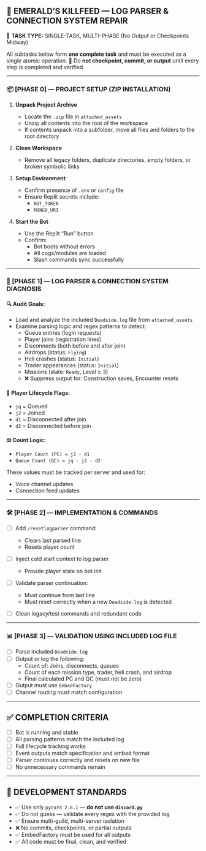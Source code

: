 ## 📄 EMERALD’S KILLFEED — LOG PARSER & CONNECTION SYSTEM REPAIR

🧩 **TASK TYPE:** SINGLE-TASK, MULTI-PHASE (No Output or Checkpoints Midway)

All subtasks below form **one complete task** and must be executed as a single atomic operation.
🚫 Do **not checkpoint, commit, or output** until every step is completed and verified.

---

### 📦 [PHASE 0] — PROJECT SETUP (ZIP INSTALLATION)

1. **Unpack Project Archive**
   - Locate the `.zip` file in `attached_assets`
   - Unzip all contents into the root of the workspace
   - If contents unpack into a subfolder, move all files and folders to the root directory

2. **Clean Workspace**
   - Remove all legacy folders, duplicate directories, empty folders, or broken symbolic links

3. **Setup Environment**
   - Confirm presence of `.env` or `config` file
   - Ensure Replit secrets include:
     - `BOT_TOKEN`
     - `MONGO_URI`

4. **Start the Bot**
   - Use the Replit “Run” button
   - Confirm:
     - Bot boots without errors
     - All cogs/modules are loaded
     - Slash commands sync successfully

---

### 🧠 [PHASE 1] — LOG PARSER & CONNECTION SYSTEM DIAGNOSIS

#### 🔍 Audit Goals:

- Load and analyze the included `Deadside.log` file from `attached_assets`
- Examine parsing logic and regex patterns to detect:
  - Queue entries (login requests)
  - Player joins (registration lines)
  - Disconnects (both before and after join)
  - Airdrops (status: `Flying`)
  - Heli crashes (status: `Initial`)
  - Trader appearances (status: `Initial`)
  - Missions (state: `Ready`, Level ≥ 3)
  - ❌ Suppress output for: Construction saves, Encounter resets

#### 🧠 Player Lifecycle Flags:

- `jq` = Queued
- `j2` = Joined
- `d1` = Disconnected after join
- `d2` = Disconnected before join

#### ⚖️ Count Logic:
- `Player Count (PC) = j2 - d1`
- `Queue Count (QC) = jq - j2 - d2`

These values must be tracked per server and used for:
- Voice channel updates
- Connection feed updates

---

### 🛠 [PHASE 2] — IMPLEMENTATION & COMMANDS

- [ ] Add `/resetlogparser` command:
  - Clears last parsed line
  - Resets player count

- [ ] Inject cold start context to log parser
  - Provide player state on bot init

- [ ] Validate parser continuation:
  - Must continue from last line
  - Must reset correctly when a new `Deadside.log` is detected

- [ ] Clean legacy/test commands and redundant code

---

### 📊 [PHASE 3] — VALIDATION USING INCLUDED LOG FILE

- [ ] Parse included `Deadside.log`
- [ ] Output or log the following:
  - Count of: Joins, disconnects, queues
  - Count of each mission type, trader, heli crash, and airdrop
  - Final calculated PC and QC (must not be zero)
- [ ] Output must use `EmbedFactory`
- [ ] Channel routing must match configuration

---

## ✅ COMPLETION CRITERIA

- [ ] Bot is running and stable
- [ ] All parsing patterns match the included log
- [ ] Full lifecycle tracking works
- [ ] Event outputs match specification and embed format
- [ ] Parser continues correctly and resets on new file
- [ ] No unnecessary commands remain

---

## 🔐 DEVELOPMENT STANDARDS

- ✅ Use only `pycord 2.6.1` — **do not use `discord.py`**
- ✅ Do not guess — validate every regex with the provided log
- ✅ Ensure multi-guild, multi-server isolation
- ❌ No commits, checkpoints, or partial outputs
- ✅ EmbedFactory must be used for all outputs
- ✅ All code must be final, clean, and verified